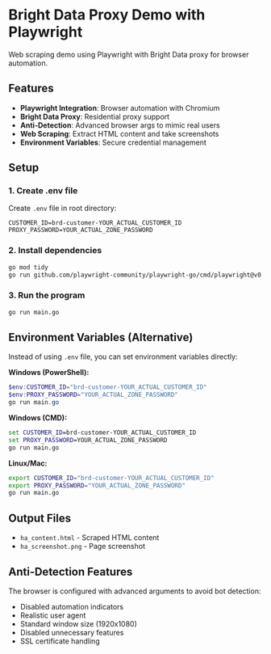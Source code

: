 # Bright Data Proxy Demo with Playwright

Web scraping demo using Playwright with Bright Data proxy for browser automation.

## Features

- **Playwright Integration**: Browser automation with Chromium
- **Bright Data Proxy**: Residential proxy support
- **Anti-Detection**: Advanced browser args to mimic real users
- **Web Scraping**: Extract HTML content and take screenshots
- **Environment Variables**: Secure credential management

## Setup

### 1. Create .env file
Create `.env` file in root directory:

```
CUSTOMER_ID=brd-customer-YOUR_ACTUAL_CUSTOMER_ID
PROXY_PASSWORD=YOUR_ACTUAL_ZONE_PASSWORD
```

### 2. Install dependencies
```bash
go mod tidy
go run github.com/playwright-community/playwright-go/cmd/playwright@v0.5200.1 install --with-deps
```

### 3. Run the program
```bash
go run main.go
```

## Environment Variables (Alternative)

Instead of using `.env` file, you can set environment variables directly:

**Windows (PowerShell):**
```powershell
$env:CUSTOMER_ID="brd-customer-YOUR_ACTUAL_CUSTOMER_ID"
$env:PROXY_PASSWORD="YOUR_ACTUAL_ZONE_PASSWORD"
go run main.go
```

**Windows (CMD):**
```cmd
set CUSTOMER_ID=brd-customer-YOUR_ACTUAL_CUSTOMER_ID
set PROXY_PASSWORD=YOUR_ACTUAL_ZONE_PASSWORD
go run main.go
```

**Linux/Mac:**
```bash
export CUSTOMER_ID="brd-customer-YOUR_ACTUAL_CUSTOMER_ID"
export PROXY_PASSWORD="YOUR_ACTUAL_ZONE_PASSWORD"
go run main.go
```

## Output Files

- `ha_content.html` - Scraped HTML content
- `ha_screenshot.png` - Page screenshot

## Anti-Detection Features

The browser is configured with advanced arguments to avoid bot detection:
- Disabled automation indicators
- Realistic user agent
- Standard window size (1920x1080)
- Disabled unnecessary features
- SSL certificate handling
